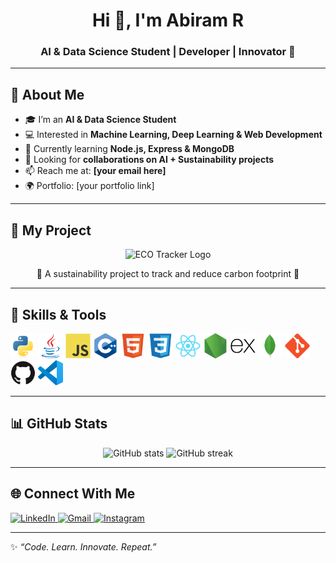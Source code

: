 <h1 align="center">Hi 👋, I'm Abiram R</h1>
<h3 align="center">AI & Data Science Student | Developer | Innovator 🚀</h3>

---

## 🌟 About Me
- 🎓 I’m an **AI & Data Science Student**
- 💻 Interested in **Machine Learning, Deep Learning & Web Development**
- 🌱 Currently learning **Node.js, Express & MongoDB**
- 🤝 Looking for **collaborations on AI + Sustainability projects**
- 📫 Reach me at: **[your email here]**
- 🌍 Portfolio: [your portfolio link]

---

## 🏢 My Project
<p align="center">
  <img src="https://via.placeholder.com/400x100/000000/FFFFFF?text=ECO+TRACKER" alt="ECO Tracker Logo"/>
</p>
<p align="center">🌱 A sustainability project to track and reduce carbon footprint 💚</p>

---

## 🚀 Skills & Tools
<p align="left">
  <!-- Languages -->
  <img src="https://raw.githubusercontent.com/devicons/devicon/master/icons/python/python-original.svg" alt="Python" width="40" height="40"/>
  <img src="https://raw.githubusercontent.com/devicons/devicon/master/icons/java/java-original.svg" alt="Java" width="40" height="40"/>
  <img src="https://raw.githubusercontent.com/devicons/devicon/master/icons/javascript/javascript-original.svg" alt="JavaScript" width="40" height="40"/>
  <img src="https://raw.githubusercontent.com/devicons/devicon/master/icons/cplusplus/cplusplus-original.svg" alt="C++" width="40" height="40"/>

  <!-- Web -->
  <img src="https://raw.githubusercontent.com/devicons/devicon/master/icons/html5/html5-original.svg" alt="HTML5" width="40" height="40"/>
  <img src="https://raw.githubusercontent.com/devicons/devicon/master/icons/css3/css3-original.svg" alt="CSS3" width="40" height="40"/>
  <img src="https://raw.githubusercontent.com/devicons/devicon/master/icons/react/react-original.svg" alt="React" width="40" height="40"/>
  <img src="https://raw.githubusercontent.com/devicons/devicon/master/icons/nodejs/nodejs-original.svg" alt="Node.js" width="40" height="40"/>
  <img src="https://raw.githubusercontent.com/devicons/devicon/master/icons/express/express-original.svg" alt="Express.js" width="40" height="40"/>
  <img src="https://raw.githubusercontent.com/devicons/devicon/master/icons/mongodb/mongodb-original.svg" alt="MongoDB" width="40" height="40"/>

  <!-- Tools -->
  <img src="https://raw.githubusercontent.com/devicons/devicon/master/icons/git/git-original.svg" alt="Git" width="40" height="40"/>
  <img src="https://raw.githubusercontent.com/devicons/devicon/master/icons/github/github-original.svg" alt="GitHub" width="40" height="40"/>
  <img src="https://raw.githubusercontent.com/devicons/devicon/master/icons/vscode/vscode-original.svg" alt="VS Code" width="40" height="40"/>
</p>

---

## 📊 GitHub Stats
<p align="center">
  <img src="https://github-readme-stats.vercel.app/api?username=Abiram-R&show_icons=true&theme=radical" alt="GitHub stats"/>
  <img src="https://streak-stats.demolab.com?user=Abiram-R&theme=radical" alt="GitHub streak"/>
</p>

---

## 🌐 Connect With Me
<p align="left">
  <a href="https://linkedin.com/in/your-linkedin" target="blank">
    <img src="https://img.shields.io/badge/LinkedIn-blue?logo=linkedin&logoColor=white" alt="LinkedIn"/>
  </a>
  <a href="mailto:yourmail@example.com">
    <img src="https://img.shields.io/badge/Gmail-red?logo=gmail&logoColor=white" alt="Gmail"/>
  </a>
  <a href="https://instagram.com/your-insta" target="blank">
    <img src="https://img.shields.io/badge/Instagram-purple?logo=instagram&logoColor=white" alt="Instagram"/>
  </a>
</p>

---

✨ _“Code. Learn. Innovate. Repeat.”_

<!--
**Abiram070207/Abiram070207** is a ✨ _special_ ✨
Here are some ideas to get you started:

- 🔭 I’m currently working on ...
- 🌱 I’m currently learning ...
- 👯 I’m looking to collaborate on ...
- 🤔 I’m looking for help with ...
- 💬 Ask me about ...
- 📫 How to reach me: ...
- 😄 Pronouns: ...
- ⚡ Fun fact: ...
-->
